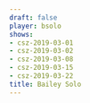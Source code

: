 ```yaml
---
draft: false
player: bsolo
shows:
- csz-2019-03-01
- csz-2019-03-02
- csz-2019-03-08
- csz-2019-03-15
- csz-2019-03-22
title: Bailey Solo
---
```

